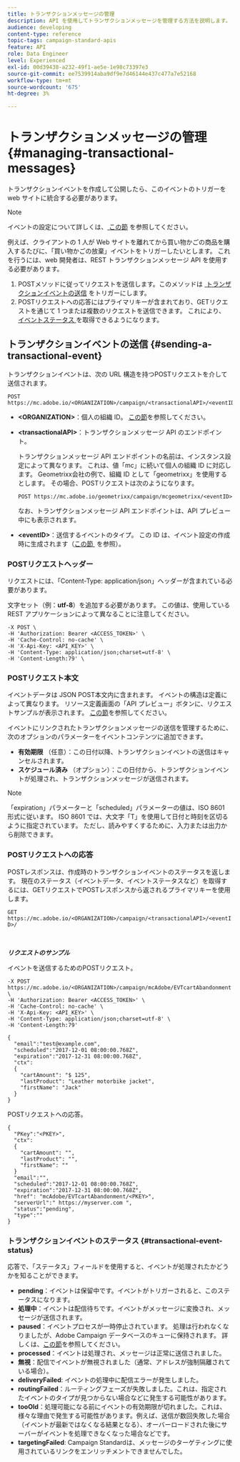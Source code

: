 ```yaml
---
title: トランザクションメッセージの管理
description: API を使用してトランザクションメッセージを管理する方法を説明します。
audience: developing
content-type: reference
topic-tags: campaign-standard-apis
feature: API
role: Data Engineer
level: Experienced
exl-id: 00d39438-a232-49f1-ae5e-1e98c73397e3
source-git-commit: ee7539914aba9df9e7d46144e437c477a7e52168
workflow-type: tm+mt
source-wordcount: '675'
ht-degree: 3%

---
```


# トランザクションメッセージの管理 {#managing-transactional-messages}

トランザクションイベントを作成して公開したら、このイベントのトリガーを web サイトに統合する必要があります。

>[!NOTE]
>
>イベントの設定について詳しくは、[&#x200B; この節 &#x200B;](../../channels/using/configuring-transactional-event.md) を参照してください。

例えば、クライアントの 1 人が Web サイトを離れてから買い物かごの商品を購入するたびに、「買い物かごの放棄」イベントをトリガーしたいとします。 これを行うには、web 開発者は、REST トランザクションメッセージ API を使用する必要があります。

1. POSTメソッドに従ってリクエストを送信します。このメソッドは [&#x200B; トランザクションイベントの送信 &#x200B;](#sending-a-transactional-event) をトリガーにします。
1. POSTリクエストへの応答にはプライマリキーが含まれており、GETリクエストを通じて 1 つまたは複数のリクエストを送信できます。 これにより、[&#x200B; イベントステータス &#x200B;](#transactional-event-status) を取得できるようになります。

## トランザクションイベントの送信 {#sending-a-transactional-event}

トランザクションイベントは、次の URL 構造を持つPOSTリクエストを介して送信されます。

```
POST https://mc.adobe.io/<ORGANIZATION>/campaign/<transactionalAPI>/<eventID>
```

* **&lt;ORGANIZATION>**：個人の組織 ID。 [この節](../../api/using/must-read.md)を参照してください。

* **&lt;transactionalAPI>**：トランザクションメッセージ API のエンドポイント。

  トランザクションメッセージ API エンドポイントの名前は、インスタンス設定によって異なります。 これは、値「mc」に続いて個人の組織 ID に対応します。 Geometrixx会社の例で、組織 ID として「geometrixx」を使用するとします。 その場合、POSTリクエストは次のようになります。

  `POST https://mc.adobe.io/geometrixx/campaign/mcgeometrixx/<eventID>`

  なお、トランザクションメッセージ API エンドポイントは、API プレビュー中にも表示されます。

* **&lt;eventID>**：送信するイベントのタイプ。 この ID は、イベント設定の作成時に生成されます（[&#x200B; この節 &#x200B;](../../channels/using/configuring-transactional-event.md#creating-an-event) を参照）。

### POSTリクエストヘッダー

リクエストには、「Content-Type: application/json」ヘッダーが含まれている必要があります。

文字セット（例：**utf-8**）を追加する必要があります。 この値は、使用している REST アプリケーションによって異なることに注意してください。

```
-X POST \
-H 'Authorization: Bearer <ACCESS_TOKEN>' \
-H 'Cache-Control: no-cache' \
-H 'X-Api-Key: <API_KEY>' \
-H 'Content-Type: application/json;charset=utf-8' \
-H 'Content-Length:79' \
```

### POSTリクエスト本文

イベントデータは JSON POST本文内に含まれます。 イベントの構造は定義によって異なります。 リソース定義画面の「API プレビュー」ボタンに、リクエストサンプルが表示されます。 [この節](../../channels/using/publishing-transactional-event.md#previewing-and-publishing-the-event)を参照してください。

イベントにリンクされたトランザクションメッセージの送信を管理するために、次のオプションのパラメーターをイベントコンテンツに追加できます。

* **有効期限** （任意）：この日付以降、トランザクションイベントの送信はキャンセルされます。
* **スケジュール済み** （オプション）：この日付から、トランザクションイベントが処理され、トランザクションメッセージが送信されます。

>[!NOTE]
>
>「expiration」パラメーターと「scheduled」パラメーターの値は、ISO 8601 形式に従います。 ISO 8601 では、大文字「T」を使用して日付と時刻を区切るように指定されています。 ただし、読みやすくするために、入力または出力から削除できます。

### POSTリクエストへの応答

POSTレスポンスは、作成時のトランザクションイベントのステータスを返します。 現在のステータス（イベントデータ、イベントステータスなど）を取得するには、GETリクエストでPOSTレスポンスから返されるプライマリキーを使用します。

`GET https://mc.adobe.io/<ORGANIZATION>/campaign/<transactionalAPI>/<eventID>/`

<br/>

***リクエストのサンプル***

イベントを送信するためのPOSTリクエスト。

```
-X POST https://mc.adobe.io/<ORGANIZATION>/campaign/mcAdobe/EVTcartAbandonment \
-H 'Authorization: Bearer <ACCESS_TOKEN>' \
-H 'Cache-Control: no-cache' \
-H 'X-Api-Key: <API_KEY>' \
-H 'Content-Type: application/json;charset=utf-8' \
-H 'Content-Length:79'

{
  "email":"test@example.com",
  "scheduled":"2017-12-01 08:00:00.768Z",
  "expiration":"2017-12-31 08:00:00.768Z",
  "ctx":
  {
    "cartAmount": "$ 125",
    "lastProduct": "Leather motorbike jacket",
    "firstName": "Jack"
  }
}
```

POSTリクエストへの応答。

```
{
  "PKey":"<PKEY>",
  "ctx":
  {
    "cartAmount": "",
    "lastProduct": "",
    "firstName": ""
  }
  "email":"",
  "scheduled":"2017-12-01 08:00:00.768Z",
  "expiration":"2017-12-31 08:00:00.768Z",
  "href": "mcAdobe/EVTcartAbandonment/<PKEY>",
  "serverUrl":" https://myserver.com ",
  "status":"pending",
  "type":""
}
```

### トランザクションイベントのステータス {#transactional-event-status}

応答で、「ステータス」フィールドを使用すると、イベントが処理されたかどうかを知ることができます。

* **pending**：イベントは保留中です。イベントがトリガーされると、このステータスになります。
* **処理中**：イベントは配信待ちです。イベントがメッセージに変換され、メッセージが送信されます。
* **paused**：イベントプロセスが一時停止されています。 処理は行われなくなりましたが、Adobe Campaign データベースのキューに保持されます。 詳しくは、[この節](../../channels/using/publishing-transactional-message.md#suspending-a-transactional-message-publication)を参照してください。
* **processed**：イベントは処理され、メッセージは正常に送信されました。
* **無視**：配信でイベントが無視されました（通常、アドレスが強制隔離されている場合）。
* **deliveryFailed**: イベントの処理中に配信エラーが発生しました。
* **routingFailed**：ルーティングフェーズが失敗しました。これは、指定されたイベントのタイプが見つからない場合などに発生する可能性があります。
* **tooOld**：処理可能になる前にイベントの有効期限が切れました。これは、様々な理由で発生する可能性があります。例えば、送信が数回失敗した場合（イベントが最新ではなくなる結果となる）、オーバーロードされた後にサーバーがイベントを処理できなくなった場合などです。
* **targetingFailed**: Campaign Standardは、メッセージのターゲティングに使用されているリンクをエンリッチメントできませんでした。

